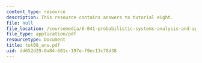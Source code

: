```yaml
---
content_type: resource
description: This resource contains answers to tutorial eight.
file: null
file_location: /coursemedia/6-041-probabilistic-systems-analysis-and-applied-probability-spring-2006/dd652d290a84601c197ef9ec13c78d38_tut08_ans.pdf
file_type: application/pdf
resourcetype: Document
title: tut08_ans.pdf
uid: dd652d29-0a84-601c-197e-f9ec13c78d38
---
```

